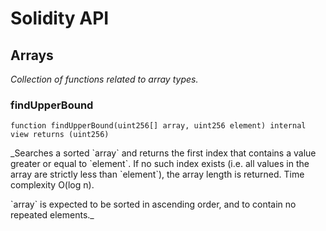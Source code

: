 # Solidity API

## Arrays

_Collection of functions related to array types._

### findUpperBound

```solidity
function findUpperBound(uint256[] array, uint256 element) internal view returns (uint256)
```

_Searches a sorted &#x60;array&#x60; and returns the first index that contains
a value greater or equal to &#x60;element&#x60;. If no such index exists (i.e. all
values in the array are strictly less than &#x60;element&#x60;), the array length is
returned. Time complexity O(log n).

&#x60;array&#x60; is expected to be sorted in ascending order, and to contain no
repeated elements._


